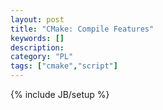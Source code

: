 ```yaml
--- 
layout: post 
title: "CMake: Compile Features" 
keywords: [] 
description: 
category: "PL"
tags: ["cmake","script"] 
--- 
```

{% include JB/setup %}


